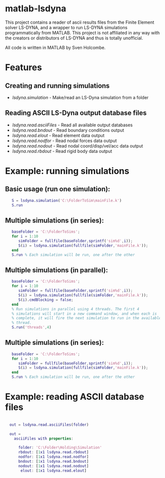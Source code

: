 # matlab-lsdyna

This project contains a reader of ascii results files from the Finite Element solver LS-DYNA, and a wrapper to run LS-DYNA simulations programmatically from MATLAB. This project is not affiliated in any way with the creators or distributors of LS-DYNA and thus is totally unofficial.

All code is written in MATLAB by Sven Holcombe.

# Features

## Creating and running simulations
-  *lsdyna.simulation*             - Make/read an LS-Dyna simulation from a folder

## Reading ASCII LS-Dyna output database files
-  *lsdyna.read.asciiFiles*        - Read all available output databases
-  *lsdyna.read.bndout*            - Read boundary conditions output
-  *lsdyna.read.elout*             - Read element data output
-  *lsdyna.read.nodfor*            - Read nodal forces data output
-  *lsdyna.read.nodout*            - Read nodal coord/disp/vel/acc data output
-  *lsdyna.read.rbdout*            - Read rigid body data output





# Example: running simulations

## Basic usage (run one simulation):

```matlab
   S = lsdyna.simulation('C:\FolderToSim\mainFile.k')
   S.run
``` 
 
##  Multiple simulations (in series):
```matlab
   baseFolder = 'C:\FolderToSims';
   for i = 1:10
      simFolder = fullfile(baseFolder,sprintf('sim%d',i));
      S(i) = lsdyna.simulation(fullfile(simFolder,'mainFile.k'));
   end
   S.run % Each simulation will be run, one after the other
``` 
 
##  Multiple simulations (in parallel):
```matlab
   baseFolder = 'C:\FolderToSims';
   for i = 1:10
      simFolder = fullfile(baseFolder,sprintf('sim%d',i));
      S(i) = lsdyna.simulation(fullfile(simFolder,'mainFile.k'));
      S(i).cmdBlocking = false;
   end
   % Run simulations in parallel using 4 threads. The first 4
   % simulations will start in a new command window, and when each is
   % complete, it will fire the next simulation to run in the available
   % thread.
   S.run('threads',4)
```


##  Multiple simulations (in series):
```matlab
   baseFolder = 'C:\FolderToSims';
   for i = 1:10
      simFolder = fullfile(baseFolder,sprintf('sim%d',i));
      S(i) = lsdyna.simulation(fullfile(simFolder,'mainFile.k'));
   end
   S.run % Each simulation will be run, one after the other
``` 

# Example: reading ASCII database files
```matlab

  out = lsdyna.read.asciiFiles(folder)
 
  out = 
    asciiFiles with properties:
  
      folder: 'C:\Folder\Holding\Simulation'
      rbdout: [1x1 lsdyna.read.rbdout]
      nodfor: [1x1 lsdyna.read.nodfor]
      bndout: [1x1 lsdyna.read.bndout]
      nodout: [1x1 lsdyna.read.nodout]
       elout: [1x1 lsdyna.read.elout]
```


